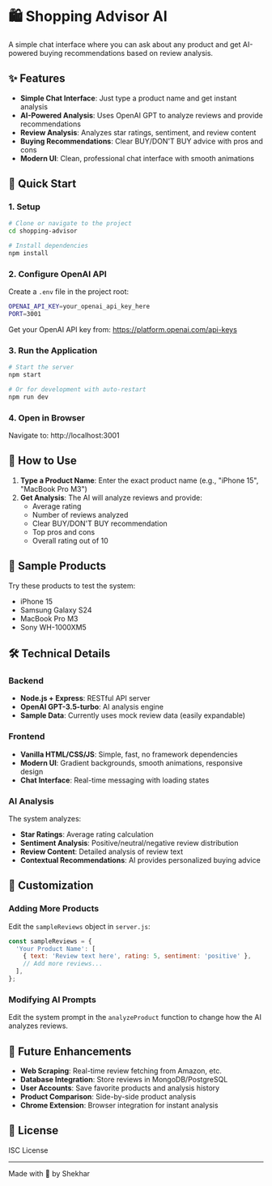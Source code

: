 # 🛍️ Shopping Advisor AI

A simple chat interface where you can ask about any product and get AI-powered buying recommendations based on review analysis.

## ✨ Features

- **Simple Chat Interface**: Just type a product name and get instant analysis
- **AI-Powered Analysis**: Uses OpenAI GPT to analyze reviews and provide recommendations
- **Review Analysis**: Analyzes star ratings, sentiment, and review content
- **Buying Recommendations**: Clear BUY/DON'T BUY advice with pros and cons
- **Modern UI**: Clean, professional chat interface with smooth animations

## 🚀 Quick Start

### 1. Setup

```bash
# Clone or navigate to the project
cd shopping-advisor

# Install dependencies
npm install
```

### 2. Configure OpenAI API

Create a `.env` file in the project root:

```bash
OPENAI_API_KEY=your_openai_api_key_here
PORT=3001
```

Get your OpenAI API key from: https://platform.openai.com/api-keys

### 3. Run the Application

```bash
# Start the server
npm start

# Or for development with auto-restart
npm run dev
```

### 4. Open in Browser

Navigate to: http://localhost:3001

## 🎯 How to Use

1. **Type a Product Name**: Enter the exact product name (e.g., "iPhone 15", "MacBook Pro M3")
2. **Get Analysis**: The AI will analyze reviews and provide:
   - Average rating
   - Number of reviews analyzed
   - Clear BUY/DON'T BUY recommendation
   - Top pros and cons
   - Overall rating out of 10

## 📱 Sample Products

Try these products to test the system:

- iPhone 15
- Samsung Galaxy S24
- MacBook Pro M3
- Sony WH-1000XM5

## 🛠️ Technical Details

### Backend

- **Node.js + Express**: RESTful API server
- **OpenAI GPT-3.5-turbo**: AI analysis engine
- **Sample Data**: Currently uses mock review data (easily expandable)

### Frontend

- **Vanilla HTML/CSS/JS**: Simple, fast, no framework dependencies
- **Modern UI**: Gradient backgrounds, smooth animations, responsive design
- **Chat Interface**: Real-time messaging with loading states

### AI Analysis

The system analyzes:

- **Star Ratings**: Average rating calculation
- **Sentiment Analysis**: Positive/neutral/negative review distribution
- **Review Content**: Detailed analysis of review text
- **Contextual Recommendations**: AI provides personalized buying advice

## 🔧 Customization

### Adding More Products

Edit the `sampleReviews` object in `server.js`:

```javascript
const sampleReviews = {
  'Your Product Name': [
    { text: 'Review text here', rating: 5, sentiment: 'positive' },
    // Add more reviews...
  ],
};
```

### Modifying AI Prompts

Edit the system prompt in the `analyzeProduct` function to change how the AI analyzes reviews.

## 🚀 Future Enhancements

- **Web Scraping**: Real-time review fetching from Amazon, etc.
- **Database Integration**: Store reviews in MongoDB/PostgreSQL
- **User Accounts**: Save favorite products and analysis history
- **Product Comparison**: Side-by-side product analysis
- **Chrome Extension**: Browser integration for instant analysis

## 📄 License

ISC License

---

Made with 💙 by Shekhar
